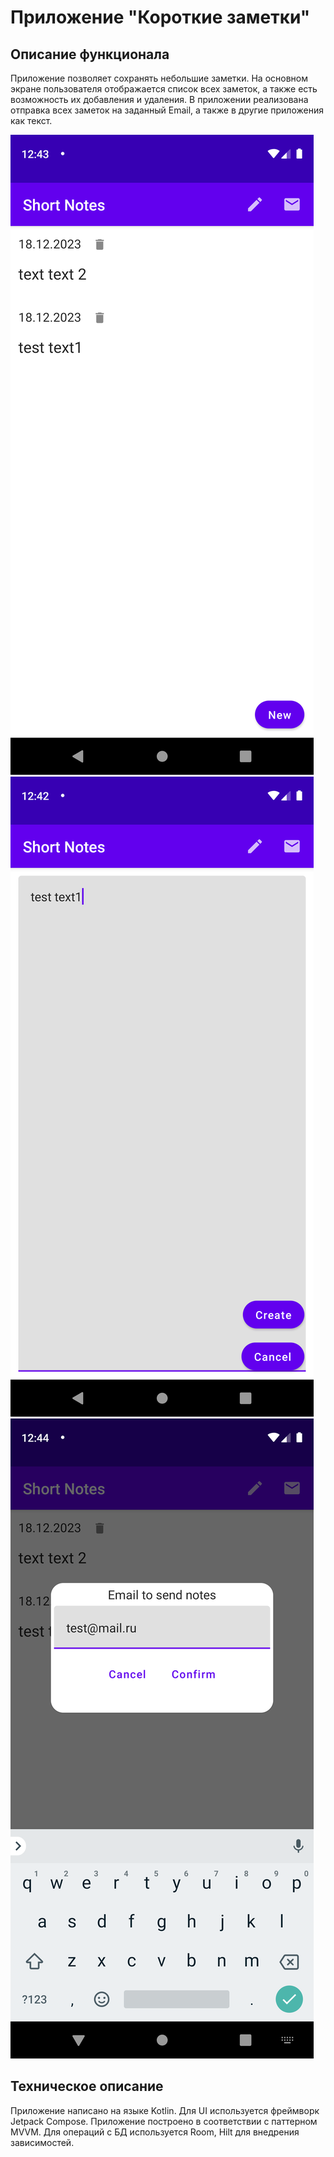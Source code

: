 # Приложение "Короткие заметки"

## Описание функционала
Приложение позволяет сохранять небольшие заметки. На основном экране пользователя отображается список всех заметок, а также есть возможность их добавления и удаления. В приложении реализована отправка всех заметок на заданный Email, а также в другие приложения как текст.

![alt text](screens/list.png)
![alt text](screens/new.png)
![alt text](screens/email_dialog.png)

## Техническое описание
Приложение написано на языке Kotlin. Для UI используется фреймворк Jetpack Compose.
Приложение построено в соответствии с паттерном MVVM. Для операций с БД используется Room,
Hilt для внедрения зависимостей.
